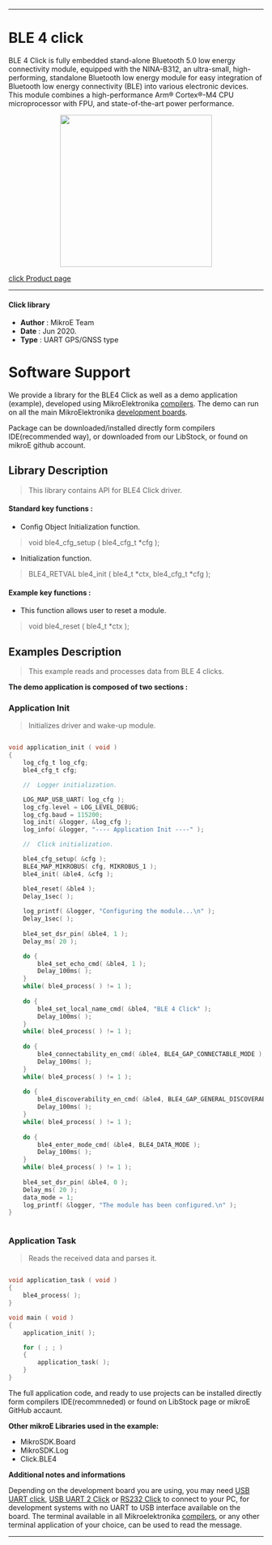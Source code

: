  
---
# BLE 4  click

BLE 4 Click is fully embedded stand-alone Bluetooth 5.0 low energy connectivity module, equipped with the NINA-B312, an ultra-small, high-performing, standalone Bluetooth low energy module for easy integration of Bluetooth low energy connectivity (BLE) into various electronic devices. This module combines a high-performance Arm® Cortex®-M4 CPU microprocessor with FPU, and state-of-the-art power performance.

<p align="center">
  <img src="https://download.mikroe.com/images/click_for_ide/ble4_click.png" height=300px>
</p>

[click Product page](<https://www.mikroe.com/ble-4-click>)

---


#### Click library 

- **Author**        : MikroE Team
- **Date**          : Jun 2020.
- **Type**          : UART GPS/GNSS type


# Software Support

We provide a library for the BLE4 Click 
as well as a demo application (example), developed using MikroElektronika 
[compilers](https://shop.mikroe.com/compilers). 
The demo can run on all the main MikroElektronika [development boards](https://shop.mikroe.com/development-boards).

Package can be downloaded/installed directly form compilers IDE(recommended way), or downloaded from our LibStock, or found on mikroE github account. 

## Library Description

> This library contains API for BLE4 Click driver.

#### Standard key functions :

- Config Object Initialization function.
> void ble4_cfg_setup ( ble4_cfg_t *cfg ); 
 
- Initialization function.
> BLE4_RETVAL ble4_init ( ble4_t *ctx, ble4_cfg_t *cfg );

#### Example key functions :

- This function allows user to reset a module.
> void ble4_reset ( ble4_t *ctx );

## Examples Description

> This example reads and processes data from BLE 4 clicks. 

**The demo application is composed of two sections :**

### Application Init 

> Initializes driver and wake-up module. 

```c

void application_init ( void )
{
    log_cfg_t log_cfg;
    ble4_cfg_t cfg;

    //  Logger initialization.

    LOG_MAP_USB_UART( log_cfg );
    log_cfg.level = LOG_LEVEL_DEBUG;
    log_cfg.baud = 115200;
    log_init( &logger, &log_cfg );
    log_info( &logger, "---- Application Init ----" );

    //  Click initialization.

    ble4_cfg_setup( &cfg );
    BLE4_MAP_MIKROBUS( cfg, MIKROBUS_1 );
    ble4_init( &ble4, &cfg );

    ble4_reset( &ble4 );
    Delay_1sec( );
    
    log_printf( &logger, "Configuring the module...\n" );
    Delay_1sec( );
    
    ble4_set_dsr_pin( &ble4, 1 );
    Delay_ms( 20 );

    do {
        ble4_set_echo_cmd( &ble4, 1 );
        Delay_100ms( );
    }
    while( ble4_process( ) != 1 );
    
    do {
        ble4_set_local_name_cmd( &ble4, "BLE 4 Click" );
        Delay_100ms( );
    }
    while( ble4_process( ) != 1 );
    
    do {
        ble4_connectability_en_cmd( &ble4, BLE4_GAP_CONNECTABLE_MODE );
        Delay_100ms( );
    }
    while( ble4_process( ) != 1 );
    
    do {
        ble4_discoverability_en_cmd( &ble4, BLE4_GAP_GENERAL_DISCOVERABLE_MODE );
        Delay_100ms( );
    }
    while( ble4_process( ) != 1 );
    
    do {
        ble4_enter_mode_cmd( &ble4, BLE4_DATA_MODE );
        Delay_100ms( );
    }
    while( ble4_process( ) != 1 );
    
    ble4_set_dsr_pin( &ble4, 0 );
    Delay_ms( 20 );
    data_mode = 1;
    log_printf( &logger, "The module has been configured.\n" );
}
  
```

### Application Task

> Reads the received data and parses it. 

```c

void application_task ( void )
{
    ble4_process( );
}

void main ( void )
{
    application_init( );

    for ( ; ; )
    {
        application_task( );
    }
}  

```

The full application code, and ready to use projects can be  installed directly form compilers IDE(recommneded) or found on LibStock page or mikroE GitHub accaunt.

**Other mikroE Libraries used in the example:** 

- MikroSDK.Board
- MikroSDK.Log
- Click.BLE4

**Additional notes and informations**

Depending on the development board you are using, you may need 
[USB UART click](https://shop.mikroe.com/usb-uart-click), 
[USB UART 2 Click](https://shop.mikroe.com/usb-uart-2-click) or 
[RS232 Click](https://shop.mikroe.com/rs232-click) to connect to your PC, for 
development systems with no UART to USB interface available on the board. The 
terminal available in all Mikroelektronika 
[compilers](https://shop.mikroe.com/compilers), or any other terminal application 
of your choice, can be used to read the message.



---
